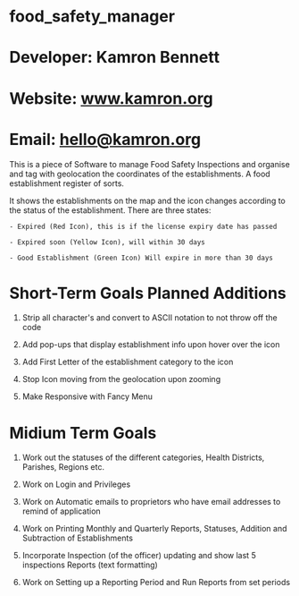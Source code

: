 # food_safety_manager
# Developer: Kamron Bennett
# Website: www.kamron.org
# Email: hello@kamron.org

This is a piece of Software to manage Food Safety Inspections and organise and tag with geolocation the coordinates of the establishments. A food establishment register of sorts.

It shows the establishments on the map and the icon changes according to the status of the establishment. There are three states:

    - Expired (Red Icon), this is if the license expiry date has passed 
    
    - Expired soon (Yellow Icon), will within 30 days
    
    - Good Establishment (Green Icon) Will expire in more than 30 days
    
    

# Short-Term Goals Planned Additions

1. Strip all character's and convert to ASCII notation to not throw off the code

2. Add pop-ups that display establishment info upon hover over the icon

3. Add First Letter of the establishment category to the icon

4. Stop Icon moving from the geolocation upon zooming

5. Make Responsive with Fancy Menu


# Midium Term Goals
1. Work out the statuses of the different categories, Health Districts, Parishes, Regions etc.

2. Work on Login and Privileges

3. Work on Automatic emails to proprietors who have email addresses to remind of application

4. Work on Printing Monthly and Quarterly Reports, Statuses, Addition and Subtraction of Establishments

5. Incorporate Inspection (of the officer) updating and show last 5 inspections Reports (text formatting)

6. Work on Setting up a Reporting Period and Run Reports from set periods